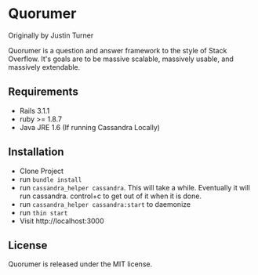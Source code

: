 # Quorumer
Originally by Justin Turner

Quorumer is a question and answer framework to the style of Stack Overflow.
It's goals are to be massive scalable, massively usable, and massively extendable.

## Requirements
* Rails 3.1.1
* ruby >= 1.8.7
* Java JRE 1.6 (If running Cassandra Locally)

## Installation
* Clone Project
* run `bundle install`
* run `cassandra_helper cassandra`. This will take a while. Eventually it will run cassandra. control+c to get out of it when it is done.
* run `cassandra_helper cassandra:start` to daemonize
* run `thin start`
* Visit http://localhost:3000

## License
Quorumer is released under the MIT license.
